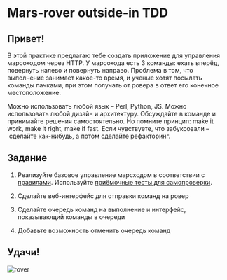 # Mars-rover outside-in TDD

## Привет!

В этой практике предлагаю тебе создать приложение для управления марсоходом через HTTP. У марсохода есть 3 команды: ехать вперёд, повернуть налево и повернуть направо. Проблема в том, что выполнение занимает какое-то время, и ученые хотят посылать команды пачками, при этом получать от ровера в ответ его конечное местоположение.

Можно использовать любой язык – Perl, Python, JS. Можно использовать любой дизайн и архитектуру. Обсуждайте в команде и принимайте решения самостоятельно. Но помните принцип: make it work, make it right, make if fast. Если чувствуете, что забуксовали – сделайте как-нибудь, а потом сделайте рефакторинг.

## Задание

1. Реализуйте базовое управление марсходом в соответствии с [правилами](rules.md). Используйте [приёмочные тесты для самопроверки](tests.md).

2. Сделайте веб-интерфейс для отправки команд на ровер

3. Сделайте очередь команд на выполнение и интерфейс, показывающий команды в очереди

4. Добавьте возможность отменить очередь команд

## Удачи!

![rover](https://gitlab.com/agilix/mars-rover-tdd/-/raw/main/rover.png?inline=false "rover")
